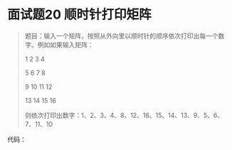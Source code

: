 # 面试题20 顺时针打印矩阵

>题目：输入一个矩阵，按照从外向里以顺时针的顺序依次打印出每一个数字。例如如果输入矩阵：
>
>1   2   3   4
>
>5   6   7   8
>
>9  10  11  12
>
>13 14 15  16
>
>则依次打印出数字：1、2、3、4、8、12、16、15、14、13、9、5、6、7、11、10

代码：

```c++

```
